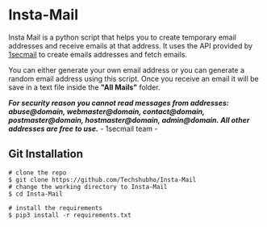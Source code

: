 # Insta-Mail 

Insta Mail is a python script that helps you to create temporary email addresses and receive emails at that address. It uses the API provided by [1secmail](https://www.1secmail.com/api/) to create emails addresses and fetch emails.

You can either generate your own email address or you can generate a random email address using this script. Once you receive an email it will be save in a text file inside the **"All Mails"** folder.

***For security reason you cannot read messages from addresses: abuse@domain, webmaster@domain, contact@domain, postmaster@domain, hostmaster@domain, admin@domain. All other addresses are free to use.*** - 1secmail team -

## Git Installation
```
# clone the repo
$ git clone https://github.com/Techshubho/Insta-Mail
# change the working directory to Insta-Mail
$ cd Insta-Mail

# install the requirements
$ pip3 install -r requirements.txt
```
